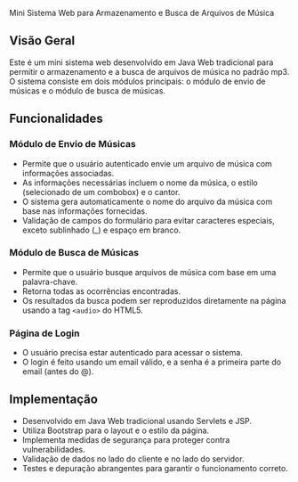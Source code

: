  Mini Sistema Web para Armazenamento e Busca de Arquivos de Música

## Visão Geral

Este é um mini sistema web desenvolvido em Java Web tradicional para permitir o armazenamento e a busca de arquivos de música no padrão mp3. O sistema consiste em dois módulos principais: o módulo de envio de músicas e o módulo de busca de músicas.

## Funcionalidades

### Módulo de Envio de Músicas

- Permite que o usuário autenticado envie um arquivo de música com informações associadas.
- As informações necessárias incluem o nome da música, o estilo (selecionado de um combobox) e o cantor.
- O sistema gera automaticamente o nome do arquivo da música com base nas informações fornecidas.
- Validação de campos do formulário para evitar caracteres especiais, exceto sublinhado (_) e espaço em branco.

### Módulo de Busca de Músicas

- Permite que o usuário busque arquivos de música com base em uma palavra-chave.
- Retorna todas as ocorrências encontradas.
- Os resultados da busca podem ser reproduzidos diretamente na página usando a tag `<audio>` do HTML5.

### Página de Login

- O usuário precisa estar autenticado para acessar o sistema.
- O login é feito usando um email válido, e a senha é a primeira parte do email (antes do @).

## Implementação

- Desenvolvido em Java Web tradicional usando Servlets e JSP.
- Utiliza Bootstrap para o layout e o estilo da página.
- Implementa medidas de segurança para proteger contra vulnerabilidades.
- Validação de dados no lado do cliente e no lado do servidor.
- Testes e depuração abrangentes para garantir o funcionamento correto.
